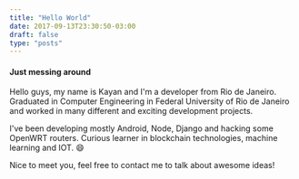 ```yaml
---
title: "Hello World"
date: 2017-09-13T23:30:50-03:00
draft: false
type: "posts"
---
```

#### Just messing around
Hello guys, my name is Kayan and I'm a developer from Rio de Janeiro. Graduated in Computer Engineering in Federal University of Rio de Janeiro and worked in many different and exciting development projects.

I've been developing mostly Android, Node, Django and hacking some OpenWRT routers. Curious learner in blockchain technologies, machine learning and IOT. :smile:

Nice to meet you, feel free to contact me to talk about awesome ideas!
